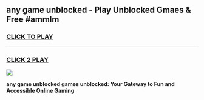 
## any game unblocked - Play Unblocked Gmaes & Free #ammlm
<h3>
<a href="https://news.freeplayer.one?title=any_game_unblocked&ref=24F">CLICK TO PLAY</a></h3>
<hr>

<h3>
<a href="https://news.freeplayer.one?title=any_game_unblocked&ref=24F">CLICK 2 PLAY</a>
  
</h3>

<a href="https://news.freeplayer.one?title=any_game_unblocked&ref=24F/"><img src="https://clearcache.store/games.png"></a>


**any game unblocked games unblocked: Your Gateway to Fun and Accessible Online Gaming**
